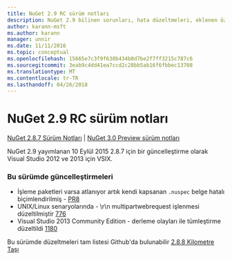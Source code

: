 ```yaml
---
title: NuGet 2.9 RC sürüm notları
description: NuGet 2.9 bilinen sorunları, hata düzeltmeleri, eklenen özellikleri ve dcr dahil olmak üzere RC sürüm notları.
author: karann-msft
ms.author: karann
manager: unnir
ms.date: 11/11/2016
ms.topic: conceptual
ms.openlocfilehash: 15665e7c3f9f638b434b0d7be2f7ff3215c787c6
ms.sourcegitcommit: 3eab9c4dd41ea7ccd2c28bb5ab16f6fbbec13708
ms.translationtype: MT
ms.contentlocale: tr-TR
ms.lasthandoff: 04/26/2018
---
```

# <a name="nuget-29-rc-release-notes"></a>NuGet 2.9 RC sürüm notları

[NuGet 2.8.7 Sürüm Notları](../release-notes/nuget-2.8.7.md) | [NuGet 3.0 Preview sürüm notları](../release-notes/nuget-3.0-preview.md)

NuGet 2.9 yayımlanan 10 Eylül 2015 2.8.7 için bir güncelleştirme olarak Visual Studio 2012 ve 2013 için VSIX.

### <a name="updates-in-this-release"></a>Bu sürümde güncelleştirmeleri

* İşleme paketleri varsa atlanıyor artık kendi kapsanan `.nuspec` belge hatalı biçimlendirilmiş - [PR8](https://github.com/NuGet/NuGet2/pull/8)
* UNIX/Linux senaryolarında - \r\n multipartwebrequest işlenmesi düzeltilmiştir [776](https://github.com/NuGet/Home/issues/776)
* Visual Studio 2013 Community Edition - derleme olayları ile tümleştirme düzeltildi [1180](https://github.com/NuGet/Home/issues/1180)


Bu sürümde düzeltmeleri tam listesi Github'da bulunabilir [2.8.8 Kilometre Taşı](https://github.com/NuGet/Home/issues?q=milestone%3A2.8.8+is%3Aclosed)
